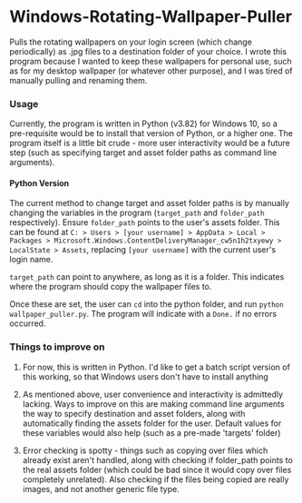 # Windows-Rotating-Wallpaper-Puller
Pulls the rotating wallpapers on your login screen (which change periodically) as .jpg files to a destination folder of your choice. I wrote this program because I wanted to keep these wallpapers for personal use, such as for my desktop wallpaper (or whatever other purpose), and I was tired of manually pulling and renaming them.

### Usage
Currently, the program is written in Python (v3.82) for Windows 10, so a pre-requisite would be to install that version of Python, or a higher one. The program itself is a little bit crude - more user interactivity would be a future step (such as specifying target and asset folder paths as command line arguments).

#### Python Version
The current method to change target and asset folder paths is by manually changing the variables in the program (```target_path``` and ```folder_path``` respectively). Ensure ```folder_path``` points to the user's assets folder. This can be found at ```C: > Users > [your username] > AppData > Local > Packages > Microsoft.Windows.ContentDeliveryManager_cw5n1h2txyewy > LocalState > Assets```, replacing ```[your username]``` with the current user's login name.


```target_path``` can point to anywhere, as long as it is a folder. This indicates where the program should copy the wallpaper files to.

Once these are set, the user can `cd` into the python folder, and run `python wallpaper_puller.py`. The program will indicate with a `Done.` if no errors occurred.

### Things to improve on
1. For now, this is written in Python. I'd like to get a batch script version of this working, so that Windows users don't have to install anything

2. As mentioned above, user convenience and interactivity is admittedly lacking. Ways to improve on this are making command line arguments the way to specify destination and asset folders, along with automatically finding the assets folder for the user. Default values for these variables would also help (such as a pre-made 'targets' folder)

3. Error checking is spotty - things such as copying over files which already exist aren't handled, along with checking if folder_path points to the real assets folder (which could be bad since it would copy over files completely unrelated). Also checking if the files being copied are really images, and not another generic file type. 

